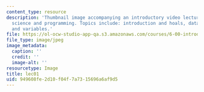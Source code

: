 ```yaml
---
content_type: resource
description: 'Thumbnail image accompanying an introductory video lecture on computer
  science and programming. Topics include: introduction and hoals, data types, operators,
  and variables.'
file: https://ol-ocw-studio-app-qa.s3.amazonaws.com/courses/6-00-introduction-to-computer-science-and-programming-fall-2008/949608fe2d10f04f7a7315696a6af9d5_lec01.jpg
file_type: image/jpeg
image_metadata:
  caption: ''
  credit: ''
  image-alt: ''
resourcetype: Image
title: lec01
uid: 949608fe-2d10-f04f-7a73-15696a6af9d5
---
```


